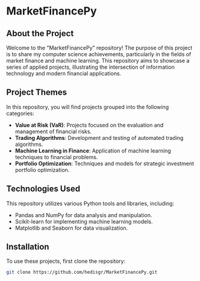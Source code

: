 # MarketFinancePy

## About the Project

Welcome to the "MarketFinancePy" repository! The purpose of this project is to share my computer science achievements, particularly in the fields of market finance and machine learning. This repository aims to showcase a series of applied projects, illustrating the intersection of information technology and modern financial applications.

## Project Themes

In this repository, you will find projects grouped into the following categories:

- **Value at Risk (VaR)**: Projects focused on the evaluation and management of financial risks.
- **Trading Algorithms**: Development and testing of automated trading algorithms.
- **Machine Learning in Finance**: Application of machine learning techniques to financial problems.
- **Portfolio Optimization**: Techniques and models for strategic investment portfolio optimization.

## Technologies Used

This repository utilizes various Python tools and libraries, including:

- Pandas and NumPy for data analysis and manipulation.
- Scikit-learn for implementing machine learning models.
- Matplotlib and Seaborn for data visualization.

## Installation

To use these projects, first clone the repository:

```bash
git clone https://github.com/hedisgr/MarketFinancePy.git
